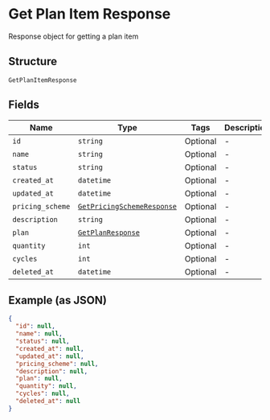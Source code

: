 
# Get Plan Item Response

Response object for getting a plan item

## Structure

`GetPlanItemResponse`

## Fields

| Name | Type | Tags | Description |
|  --- | --- | --- | --- |
| `id` | `string` | Optional | - |
| `name` | `string` | Optional | - |
| `status` | `string` | Optional | - |
| `created_at` | `datetime` | Optional | - |
| `updated_at` | `datetime` | Optional | - |
| `pricing_scheme` | [`GetPricingSchemeResponse`](../../doc/models/get-pricing-scheme-response.md) | Optional | - |
| `description` | `string` | Optional | - |
| `plan` | [`GetPlanResponse`](../../doc/models/get-plan-response.md) | Optional | - |
| `quantity` | `int` | Optional | - |
| `cycles` | `int` | Optional | - |
| `deleted_at` | `datetime` | Optional | - |

## Example (as JSON)

```json
{
  "id": null,
  "name": null,
  "status": null,
  "created_at": null,
  "updated_at": null,
  "pricing_scheme": null,
  "description": null,
  "plan": null,
  "quantity": null,
  "cycles": null,
  "deleted_at": null
}
```

